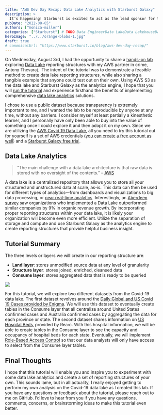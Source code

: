 ```yaml
---
title: "AWS Dev Day Recap: Data Lake Analytics with Starburst Galaxy"
description: >
  It’s happening! Starburst is excited to act as the lead sponsor for the 2022 Trino Summit.
pubDate: "2022-08-05"
authors: ["monica-miller"]
categories: ["Starburst"] # TODO Data EngineerData LakeData LakehouseData ScientistDeveloperHow-To GuidesPartnersStarburst Galaxy
heroImage: "../../orange-blobs-1.jpg"
draft: true
# canonicalUrl: "https://www.starburst.io/blog/aws-dev-day-recap/"
---
```


On Wednesday, August 3rd, I had the opportunity to share a [hands-on lab](https://github.com/monimiller/data-lake-analytics/blob/main/README.md) exploring [Data Lake](https://www.starburst.io/learn/data-fundamentals/data-lake/) reporting structures with my AWS partner in crime, Antony Thevaraj.  The intent of the tutorial was to demonstrate a feasible method to create data lake reporting structures, while also sharing a tangible example that anyone could test out on their own. Using AWS S3 as the data lake and Starburst Galaxy as the analytics engine, I hope that you will [run the tutorial](https://github.com/monimiller/data-lake-analytics/blob/main/README.md) and experience firsthand the benefits of implementing comprehensive [data lake analytics](https://www.starburst.io/blog/data-lake-analytics-for-smart-modern-data-management/) solutions.

I chose to use a public dataset because transparency is extremely important to me, and I wanted the lab to be reproducible by anyone at any time, without any barriers. I consider myself at least partially a kinesthetic learner, and I personally have only been able to buy into the value of something once I could explore it and then adopt it on my own. Since we are utilizing the [AWS Covid 19 Data Lake](https://aws.amazon.com/covid-19-data-lake/), all you need to try this tutorial out for yourself is a set of AWS credentials ([you can create a free account as well](https://aws.amazon.com/free/?trk=78b916d7-7c94-4cab-98d9-0ce5e648dd5f&sc_channel=ps&sc_campaign=acquisition&sc_medium=ACQ-P%7CPS-GO%7CBrand%7CDesktop%7CSU%7CAWS%7CCore%7CUS%7CEN%7CText&s_kwcid=AL!4422!3!432339156165!e!!g!!aws%20free%20account&ef_id=Cj0KCQjw852XBhC6ARIsAJsFPN36FCvb_lq4VDDZDt48gjVLUBfKHHDCudv2AXtnDIzE1sKOFL2PUgwaAuPMEALw_wcB:G:s&s_kwcid=AL!4422!3!432339156165!e!!g!!aws%20free%20account&all-free-tier.sort-by=item.additionalFields.SortRank&all-free-tier.sort-order=asc&awsf.Free%20Tier%20Types=*all&awsf.Free%20Tier%20Categories=*all)) and a [Starburst Galaxy free trial](https://aws.amazon.com/free/?trk=78b916d7-7c94-4cab-98d9-0ce5e648dd5f&sc_channel=ps&sc_campaign=acquisition&sc_medium=ACQ-P%7CPS-GO%7CBrand%7CDesktop%7CSU%7CAWS%7CCore%7CUS%7CEN%7CText&s_kwcid=AL!4422!3!432339156165!e!!g!!aws%20free%20account&ef_id=Cj0KCQjw852XBhC6ARIsAJsFPN36FCvb_lq4VDDZDt48gjVLUBfKHHDCudv2AXtnDIzE1sKOFL2PUgwaAuPMEALw_wcB:G:s&s_kwcid=AL!4422!3!432339156165!e!!g!!aws%20free%20account&all-free-tier.sort-by=item.additionalFields.SortRank&all-free-tier.sort-order=asc&awsf.Free%20Tier%20Types=*all&awsf.Free%20Tier%20Categories=*all).

## **Data Lake Analytics**

> “The main challenge with a data lake architecture is that raw data is stored with no oversight of the contents.” – [AWS](https://aws.amazon.com/big-data/datalakes-and-analytics/what-is-a-data-lake/)

A data lake is a centralized repository that allows you to store all your structured and unstructured data at scale, as-is. This data can then be used for different types of analytics—from dashboards and visualizations to big data processing, or [near real-time analytics](https://www.starburst.io/blog/near-real-time-ingestion-for-trino/). Interestingly, an [Aberdeen survey](https://s3-ap-southeast-1.amazonaws.com/mktg-apac/Big+Data+Refresh+Q4+Campaign/Aberdeen+Research+-+Angling+for+Insights+in+Today's+Data+Lake.pdf) saw organizations who implemented a Data Lake outperformed similar companies by 9% in organic revenue growth. By incorporating proper reporting structures within your data lake, it is likely your organization will become even more efficient. Utilize the separation of storage and compute and use Starburst Galaxy as the analytics engine to create reporting structures that provide helpful business insight.

## **Tutorial Summary**

The three levels or layers we will create in our reporting structure are:

- **Land layer**: stores unmodified source data at any level of granularity
- **Structure layer:** stores joined, enriched, cleansed data
- **Consume layer**: stores aggregated data that is ready to be queried

![](https://www.starburst.io/wp-content/uploads/2022/08/unnamed-1.png)

For this tutorial, we will explore two different datasets from the Covid-19 data lake. The first dataset revolves around the [Daily Global and US Covid 19 Cases provided by Enigma](https://us-east-2.console.aws.amazon.com/dataexchange/home?region=us-east-2#/products/prodview-t2v5nvogqosyq). We will use this dataset to eventually create tables in the Consume layer that all centralize around United States confirmed cases and Australia confirmed cases by aggregating the data for each province or state. The second dataset shares information on [US Hospital Beds](https://aws.amazon.com/marketplace/pp/prodview-yivxd2owkloha?qid=1585241268884&sr=0-8&ref_=srh_res_product_title), provided by Rearc. With this hospital information, we will be able to create tables in the Consume layer to see the capacity and occupancy of hospital beds for each state. Eventually, we will implement [Role-Based Access Control](https://www.starburst.io/blog/why-granularity-impacts-role-based-access-control/) so that our data analysts will only have access to select from the Consume layer tables.

## **Final Thoughts**

I hope that this tutorial will enable you and inspire you to experiment with some data lake analytics and create a set of reporting structures of your own. This sounds lame, but in all actuality, I really enjoyed getting to perform my own analysis on the Covid-19 data lake as I created this lab. If you have any questions or feedback about the tutorial, please reach out to me on GitHub. I’d love to hear from you if you have any questions, comments, concerns, or brainstorming ideas to make this tutorial even better.
